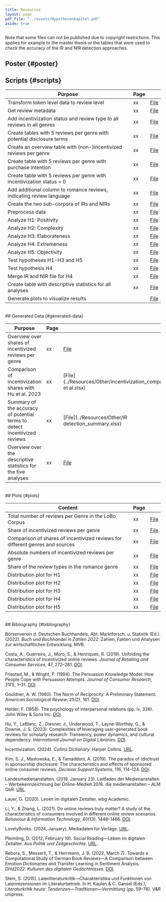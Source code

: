 ```yaml
---
title: Resources
layout: page
pdf_file: "../assets/Hypothesenkapitel.pdf"
aside: true
---
```


Note that some files can not be published due to copyright restrictions. This applies for example to the master thesis or the tables that were used to check the accuracy of the IR and NIR detection approaches.

## Poster {#poster}


## Scripts {#scripts}

| Purpose |  Page | |
| --- | :--- | --- |
| Transform token level data to review level | xx| [File](../Resources/Scripts/createReviewLevelCSV_allGenres.py) | 
| Get review metadata | xx| [File](../Resources/Scripts/getMetadata.py) | 
| Add incentivization status and review type to all reviews in all genres | xx |[File](../Resources/Scripts/addColumns_allGenres.py) | 
| Create tables with 5 reviews per genre with potential disclosure terms | xx| [File](../Resources/Scripts/detectIRs.py) | 
| Create an overview table with (non-)incentivized reviews per genre | xx| [File](../Resources/Scripts/summarizeIncentivizationStatus_allGenres.py) | 
| Create table with 5 reviews per genre with purchase intention | xx| [File](../Resources/Scripts/detectNIRs_approach1DepMatch.py) | 
| Create table with 5 reviews per genre with incentivization status = 0 | xx| [File](../Resources/Scripts/detectNIRs_approach2.py) | 
| Add additional column to romance reviews, indicating review language | xx|[File](../Resources/Scripts/addColumn_Language_romance.py) |
| Create the two sub-corpora of IRs and NIRs | xx| [File](../Resources/Scripts/filterData_romance.py) | 
| Preprocess data | xx| [File](../Resources/Scripts/preprocessData.py) | 
| Analyze H1: Positivity | xx| [File](../Resources/Scripts/analyzeH1Positivity.py) |
| Analyze H2: Complexity | xx| [File](../Resources/Scripts/analyzeH2Complexity.py) |
| Analyze H3: Elaborateness | xx| [File](../Resources/Scripts/analyzeH3Elaborateness.py) |
| Analyze H4: Extremeness | xx| [File](../Resources/Scripts/analyzeH4Extremeness.py) |
| Analyze H5: Objectivity | xx| [File](../Resources/Scripts/analyzeH5Objectivity.py) |
| Test hypotheses H1-H3 and H5 | xx| [File](../Resources/Scripts/testHypotheses.py) |
| Test hypothesis H4 | xx| [File](../Resources/Scripts/testH4Extremeness.py) |
| Merge IR and NIR file for H4 | xx| [File](../Resources/Scripts/mergeIRandNIR.py) |
| Create table with descriptive statistics for all analyses | xx| [File](../Resources/Scripts/createDescriptiveOverview_romance.py) |
| Generate plots to visualize results | | [File](../Resources/Scripts/createPlots.py) |

<br>
## Generated Data {#generated-data}

| Purpose |  Page | |
| --- | :--- | --- |
| Overview over shares of incentivized reviews per genre | xx| [File](../Resources/Other/genre_overview_incentivization.xlsx) | 
| Comparison of incentivization shares with Hu et al. 2023 | xx| [File](../Resources/Other/incentivization_comparison_Hu et al.xlsx) | 
| Summary of the accuracy of potential terms to detect incentivized reviews | xx| [File](../Resources/Other/IR detection_summary.xlsx) | 
| Overview over the descriptive statistics for the five analyses | xx| [File](../Resources/Other/descriptiveOverview_romance.csv) | 

<br>
## Plots {#plots}

| Content |  Page | |
| --- | :--- | --- |
| Total number of reviews per Genre in the LoBo Corpus | xx| [File](../Resources/Plots/total_reviews_per_genre_BAR.png) | 
| Share of incentivized reviews per genre | xx| [File](../Resources/Plots/reviews_IR_shares_ALL.png) | 
| Comparison of shares of incentivized reviews for different genres and sources | xx| [File](../Resources/Plots/hu_IR_comparison.png) |
| Absolute numbers of incentivized reviews per genre | xx| [File](../Resources/Plots/reviews_IRs_absolute_per_genre_BAR.png) | 
| Share of the review types in the romance genre | xx| [File](../Resources/Plots/review_type_shares_romance.png) |
| Distribution plot for H1 | xx| [File](../Resources/Plots/H1_Distribution_AAP.png) |
| Distribution plot for H2 | xx| [File](../Resources/Plots/H2_Distribution_AverageWordLength.png) |
| Distribution plot for H3 | xx| [File](../Resources/Plots/H3_Distribution_AverageReviewLength.png) |
| Distribution plot for H4 | xx| [File](../Resources/Plots/H4_StarRatingDistribution_relative.png) |
| Distribution plot for H5 | xx| [File](../Resources/Plots/H5_Distribution_ShareEmotionalWords.png) |

<br>
## Bibliography {#bibliography}

Börsenverein d. Deutschen Buchhandels, Abt. Marktforsch. u. Statistik (Ed.). (2022). _Buch und Buchhandel in Zahlen 2022_: Zahlen, Fakten und Analysen zur wirtschaftlichen Entwicklung. MVB.

Costa, A., Guerreiro, J., Moro, S., & Henriques, R. (2019). Unfolding the characteristics of incentivized online reviews. _Journal of Retailing and Consumer Services_, 47, 272–281. [DOI](https://doi.org/10.1016/j.jretconser.2018.12.006).

Friestad, M., & Wright, P. (1994). The Persuasion Knowledge Model: How People Cope with Persuasion Attempts. _Journal of Consumer Research_, 21(1), 1–31. [DOI](https://doi.org/10.1086/209380).

Gouldner, A. W. (1960). The Norm of Reciprocity: A Preliminary Statement. _American Sociological Review_, 25(2), 161. [DOI](https://doi.org/10.2307/2092623).

Heider, F. (1958). The psychology of interpersonal relations (pp. ix, 326). John Wiley & Sons Inc. [DOI](https://doi.org/10.1037/10628-000).

Hu, Y., LeBlanc, Z., Diesner, J., Underwood, T., Layne-Worthey, G., & Downie, J. S. (2023). Complexities of leveraging user-generated book reviews for scholarly research: Transiency, power dynamics, and cultural dependency. _International Journal on Digital Libraries_. [DOI](https://doi.org/10.1007/s00799-023-00376-z).

Incentivization. (2024). _Collins Dictionary_. Harper Collins. [URL](https://www.collinsdictionary.com/de/worterbuch/englisch/).

Kim, S. J., Maslowska, E., & Tamaddoni, A. (2019). The paradox of (dis)trust in sponsorship disclosure: The characteristics and effects of sponsored online consumer reviews. _Decision Support Systems_, 116, 114–124. [DOI](https://doi.org/10.1016/j.dss.2018.10.014).

Landesmedienanstalten. (2019, January 23). Leitfaden der Medienanstalten – Werbekennzeichnung bei Online-Medien 2018. die medienanstalten – ALM GbR. [URL](https://web.archive.org/web/20190123123317/https://www.die-medienanstalten.de/fileadmin/user_upload/Rechtsgrundlagen/Richtlinien_Leitfaeden/Leitfaden_Medienanstalten_Werbekennzeichnung_Social_Media.pdf).

Lauer, G. (2020). Lesen im digitalen Zeitalter. wbg Academic.

Li, Y., & Zhang, L. (2021). Do online reviews truly matter? A study of the characteristics of consumers involved in different online review scenarios. _Behaviour & Information Technology_, 40(13), 1448–1466. [DOI](https://doi.org/10.1080/0144929X.2020.1759691).

LovelyBooks. (2024, January). Mediadaten für Verlage. [URL](https://s3-eu-west-1.amazonaws.com/media.lovelybooks.de/LovelyBooks-Mediadaten-Verlage-24-01.pdf).

Pleimling, D. (2012, February 10). Social Reading—Leben im digitalen Zeitalter. _Aus Politik und Zeitgeschichte_. [URL](https://www.bpb.de/shop/zeitschriften/apuz/145378/social-reading-lesen-im-digitalen-zeitalter/).

Rebora, S., Messerli, T., & Herrmann, J. B. (2022, March 7). Towards a Computational Study of German Book Reviews—A Comparison between Emotion Dictionaries and Transfer Learning in Sentiment Analysis. _DHd2022: Kulturen des digitalen Gedächtnisses_. [DOI](https://doi.org/10.5281/ZENODO.6328141).

Stein, S. (2015). Laienliteraturkritik—Charakteristika und Funktionen von Laienrezensionen im Literaturbetrieb. In H. Kaulen & C. Gansel (Eds.), _Literaturkritik heute: Tendenzen—Traditionen—Vermittlung_ (pp. 59–76). V&R unipress.